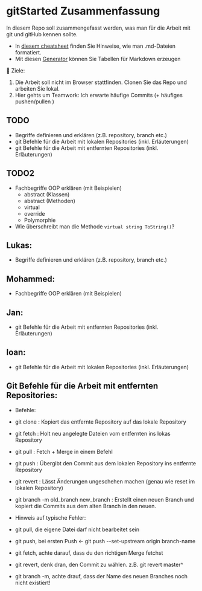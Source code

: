 # gitStarted Zusammenfassung
In diesem Repo soll zusammengefasst werden, was man für die Arbeit mit git und gitHub kennen sollte.
- In [diesem cheatsheet](https://github.com/adam-p/markdown-here/wiki/Markdown-Cheatsheet) finden Sie Hinweise, wie man .md-Dateien formatiert.
- Mit diesen [Generator](https://www.tablesgenerator.com/markdown_tables) können Sie Tabellen für Markdown erzeugen

:dart: Ziele:
1. Die Arbeit soll nicht im Browser stattfinden. Clonen Sie das Repo und arbeiten Sie lokal.
1. Hier gehts um Teamwork: Ich erwarte häufige Commits (+ häufiges pushen/pullen )

## TODO
- Begriffe definieren und erklären (z.B. repository, branch etc.)
- git Befehle für die Arbeit mit lokalen Repositories (inkl. Erläuterungen)
- git Befehle für die Arbeit mit entfernten Repositories (inkl. Erläuterungen)

## TODO2
- Fachbegriffe OOP erklären (mit Beispielen)
  - abstract (Klassen)
  - abstract (Methoden)
  - virtual
  - override
  - Polymorphie
- Wie überschreibt man die Methode `virtual string ToString()`?


## Lukas: 
- Begriffe definieren und erklären (z.B. repository, branch etc.)

## Mohammed:
- Fachbegriffe OOP erklären (mit Beispielen)

## Jan:
- git Befehle für die Arbeit mit entfernten Repositories (inkl. Erläuterungen)

## Ioan:
- git Befehle für die Arbeit mit lokalen Repositories (inkl. Erläuterungen)


## Git Befehle für die Arbeit mit entfernten Repositories:
- Befehle:
- git clone   :   Kopiert das entfernte Repository auf das lokale Repository 
- git fetch   :   Holt neu angelegte Dateien vom entfernten ins lokas Repository
- git pull    :   Fetch + Merge in einem Befehl
- git push    :   Übergibt den Commit aus dem lokalen Repository ins entfernte Repository
- git revert  :   Lässt Änderungen ungeschehen machen (genau wie reset im lokalen Repository)
- git branch -m old_branch new_branch  :   Erstellt einen neuen Branch und kopiert die Commits aus dem alten Branch in den neuen.

- Hinweis auf typische Fehler:
- git pull, die eigene Datei darf nicht bearbeitet sein
- git push, bei ersten Push <- git push --set-upstream origin branch-name
- git fetch, achte darauf, dass du den richtigen Merge fetchst
- git revert, denk dran, den Commit zu wählen. z.B. git revert master^
- git branch -m, achte drauf, dass der Name des neuen Branches noch nicht existiert! 